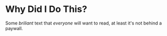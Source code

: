 # Why Did I Do This?

Some *briliant* text that *everyone* will want to read, at least it's not behind a paywall.
